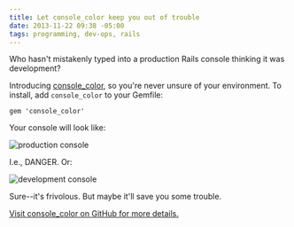 ```yaml
---
title: Let console_color keep you out of trouble
date: 2013-11-22 09:38 -05:00
tags: programming, dev-ops, rails
---
```


Who hasn't mistakenly typed into a production Rails console thinking it was development?

Introducing [console_color](https://github.com/joeyAghion/console_color), so you're never unsure of your environment. To install, add `console_color` to your Gemfile:

    gem 'console_color'

Your console will look like:

![production console](http://f.cl.ly/items/3U2M3c1c230s0S2X3n22/Screen%20Shot%202013-11-22%20at%2012.06.43%20AM.png)

I.e., DANGER. Or:

![development console](http://f.cl.ly/items/3j1o3w3N1E382a211d1P/Screen%20Shot%202013-11-21%20at%2011.48.18%20PM.png)

Sure--it's frivolous. But maybe it'll save you some trouble.

[Visit console_color on GitHub for more details.](https://github.com/joeyAghion/console_color)
